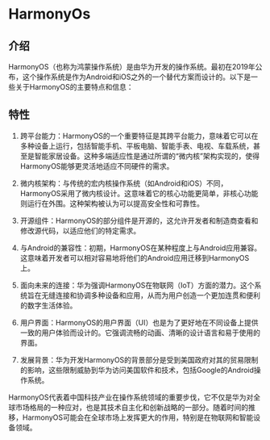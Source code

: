 # HarmonyOs

## 介绍

HarmonyOS（也称为鸿蒙操作系统）是由华为开发的操作系统。最初在2019年公布，这个操作系统是作为Android和iOS之外的一个替代方案而设计的。以下是一些关于HarmonyOS的主要特点和信息：

## 特性

1. 跨平台能力：HarmonyOS的一个重要特征是其跨平台能力，意味着它可以在多种设备上运行，包括智能手机、平板电脑、智能手表、电视、车载系统，甚至是智能家居设备。这种多端适应性是通过所谓的“微内核”架构实现的，使得HarmonyOS能够更灵活地适应不同硬件的需求。

2. 微内核架构：与传统的宏内核操作系统（如Android和iOS）不同，HarmonyOS采用了微内核设计。这意味着它的核心功能更简单，非核心功能则运行在外围。这种架构被认为可以提高安全性和可靠性。

3. 开源组件：HarmonyOS的部分组件是开源的，这允许开发者和制造商查看和修改源代码，以适应他们的特定需求。

4. 与Android的兼容性：初期，HarmonyOS在某种程度上与Android应用兼容。这意味着开发者可以相对容易地将他们的Android应用迁移到HarmonyOS上。

5. 面向未来的连接：华为强调HarmonyOS在物联网（IoT）方面的潜力。这个系统旨在无缝连接和协调多种设备和应用，从而为用户创造一个更加连贯和便利的数字生活体验。

6. 用户界面：HarmonyOS的用户界面（UI）也是为了更好地在不同设备上提供一致的用户体验而设计的。它强调流畅的动画、清晰的设计语言和易于使用的界面。

7. 发展背景：华为开发HarmonyOS的背景部分是受到美国政府对其的贸易限制的影响，这些限制威胁到华为访问美国软件和技术，包括Google的Android操作系统。

HarmonyOS代表着中国科技产业在操作系统领域的重要步伐，它不仅是华为对全球市场格局的一种应对，也是其技术自主化和创新战略的一部分。随着时间的推移，HarmonyOS可能会在全球市场上发挥更大的作用，特别是在物联网和智能设备领域。